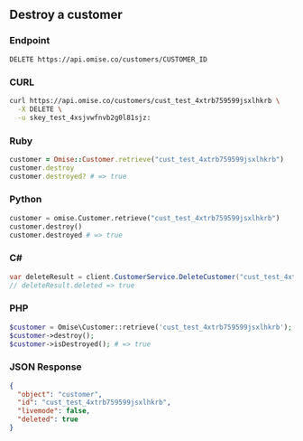 ## Destroy a customer

### Endpoint

```
DELETE https://api.omise.co/customers/CUSTOMER_ID
```

### CURL

```sh
curl https://api.omise.co/customers/cust_test_4xtrb759599jsxlhkrb \
  -X DELETE \
  -u skey_test_4xsjvwfnvb2g0l81sjz:
```

### Ruby

```ruby
customer = Omise::Customer.retrieve("cust_test_4xtrb759599jsxlhkrb")
customer.destroy
customer.destroyed? # => true
```

### Python

```python
customer = omise.Customer.retrieve("cust_test_4xtrb759599jsxlhkrb")
customer.destroy()
customer.destroyed # => true
```

### C&#35;

```c#
var deleteResult = client.CustomerService.DeleteCustomer("cust_test_4xtrb759599jsxlhkrb");
// deleteResult.deleted => true
```

### PHP

```php
$customer = Omise\Customer::retrieve('cust_test_4xtrb759599jsxlhkrb');
$customer->destroy();
$customer->isDestroyed(); # => true
```

### JSON Response

```json
{
  "object": "customer",
  "id": "cust_test_4xtrb759599jsxlhkrb",
  "livemode": false,
  "deleted": true
}
```
